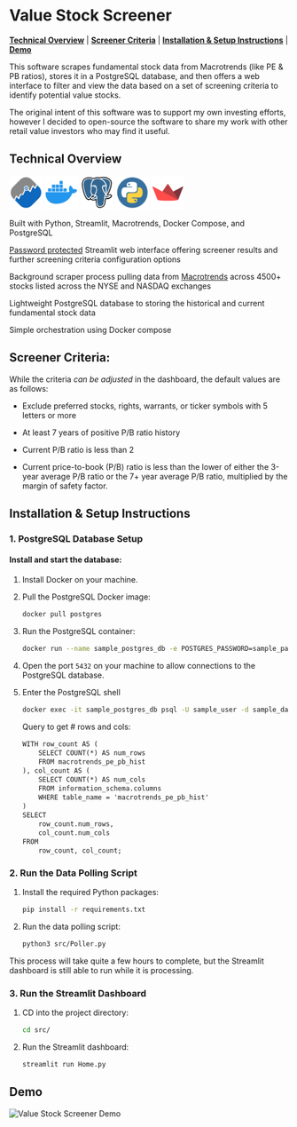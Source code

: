 # Value Stock Screener

[**Technical Overview**](#technical-overview) | [**Screener Criteria**](#screener-criteria) | [**Installation & Setup Instructions**](#installation--setup-instructions) | [**Demo**](#demo)

This software scrapes fundamental stock data from Macrotrends (like PE & PB ratios), stores it in a PostgreSQL database, and then offers a web interface to filter and view the data based on a set of screening criteria to identify potential value stocks.

The original intent of this software was to support my own investing efforts, however I decided to open-source the software to share my work with other retail value investors who may find it useful. 

## Technical Overview

<div>
    <img src="src/.streamlit/logos/macrotrends-logo.png" alt="Value Stock Screener" width="60"/>
    <img src="src/.streamlit/logos/docker-logo.png" alt="Value Stock Screener" width="60"/>
    <img src="src/.streamlit/logos/postgresql-logo.png" alt="Value Stock Screener" width="60"/>
    <img src="src/.streamlit/logos/python-logo.png" alt="Value Stock Screener" width="60"/>
    <img src="src/.streamlit/logos/streamlit-logo.png" alt="Value Stock Screener" width="60"/>
</div>

Built with Python, Streamlit, Macrotrends, Docker Compose, and PostgreSQL

[Password protected](./src/.streamlit/secrets.toml) Streamlit web interface offering screener results and further screening criteria configuration options

Background scraper process pulling data from [Macrotrends](https://www.macrotrends.net/) across 4500+ stocks listed across the NYSE and NASDAQ exchanges

Lightweight PostgreSQL database to storing the historical and current fundamental stock data

Simple orchestration using Docker compose

## Screener Criteria:

While the criteria _can be adjusted_ in the dashboard, the default values are as follows:

* Exclude preferred stocks, rights, warrants, or ticker symbols with 5 letters or more 

* At least 7 years of positive P/B ratio history

* Current P/B ratio is less than 2

* Current price-to-book (P/B) ratio is less than the lower of either the 3-year average P/B ratio or the 7+ year average P/B ratio, multiplied by the margin of safety factor.

## Installation & Setup Instructions

### 1. PostgreSQL Database Setup

#### Install and start the database:

1. Install Docker on your machine.

2. Pull the PostgreSQL Docker image:

    ```bash
    docker pull postgres
    ```

3. Run the PostgreSQL container:

    ```bash
    docker run --name sample_postgres_db -e POSTGRES_PASSWORD=sample_password -e POSTGRES_USER=sample_user -e POSTGRES_DB=sample_database -p 5432:5432 -d postgres
    ```

4. Open the port `5432` on your machine to allow connections to the PostgreSQL database.

5. Enter the PostgreSQL shell

    ```bash
    docker exec -it sample_postgres_db psql -U sample_user -d sample_database
    ```

    Query to get # rows and cols:

    ```
    WITH row_count AS (
        SELECT COUNT(*) AS num_rows 
        FROM macrotrends_pe_pb_hist
    ), col_count AS (
        SELECT COUNT(*) AS num_cols 
        FROM information_schema.columns 
        WHERE table_name = 'macrotrends_pe_pb_hist'
    )
    SELECT 
        row_count.num_rows, 
        col_count.num_cols 
    FROM 
        row_count, col_count;
    ```

### 2. Run the Data Polling Script

1. Install the required Python packages:

    ```bash
    pip install -r requirements.txt
    ```

2. Run the data polling script:

    ```bash
    python3 src/Poller.py
    ```

This process will take quite a few hours to complete, but the Streamlit dashboard is still able to run while it is processing.

### 3. Run the Streamlit Dashboard

1. CD into the project directory:

    ```bash
    cd src/
    ```

2. Run the Streamlit dashboard:

    ```bash
    streamlit run Home.py
    ```

## Demo

![Value Stock Screener Demo](src/.streamlit/logos/demo.gif)